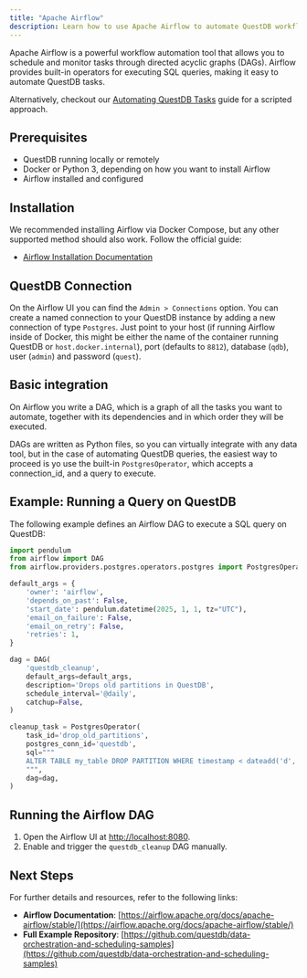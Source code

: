 ```yaml
---
title: "Apache Airflow"
description: Learn how to use Apache Airflow to automate QuestDB workflows.
---
```


Apache Airflow is a powerful workflow automation tool that allows you to schedule and monitor tasks through directed acyclic graphs (DAGs). Airflow provides built-in operators for executing SQL queries, making it easy to automate QuestDB tasks.

Alternatively, checkout our [Automating QuestDB Tasks](/docs/operations/task-automation/) guide for a scripted approach.

## Prerequisites

- QuestDB running locally or remotely
- Docker or Python 3, depending on how you want to install Airflow
- Airflow installed and configured


## Installation

We recommended installing Airflow via Docker Compose, but any other supported method should also work. Follow the official guide:

- [Airflow Installation Documentation](https://airflow.apache.org/docs/apache-airflow/stable/howto/docker-compose/index.html)

## QuestDB Connection

On the Airflow UI you can find the `Admin > Connections` option. You can create
a named connection to your QuestDB instance by adding a new connection of type
`Postgres`. Just point to your host (if running Airflow inside of Docker, this
might be either the name of the container running QuestDB or `host.docker.internal`), port (defaults to `8812`), database (`qdb`), user (`admin`) and
password (`quest`).

## Basic integration

On Airflow you write a DAG, which is a graph of all the tasks you want to
automate, together with its dependencies and in which order they will be executed.

DAGs are written as Python files, so you can virtually integrate with any data tool, but in the case of automating QuestDB queries, the easiest way to proceed
is yo use the built-in `PostgresOperator`, which accepts a connection_id, and
a query to execute.

## Example: Running a Query on QuestDB

The following example defines an Airflow DAG to execute a SQL query on QuestDB:

```python
import pendulum
from airflow import DAG
from airflow.providers.postgres.operators.postgres import PostgresOperator

default_args = {
    'owner': 'airflow',
    'depends_on_past': False,
    'start_date': pendulum.datetime(2025, 1, 1, tz="UTC"),
    'email_on_failure': False,
    'email_on_retry': False,
    'retries': 1,
}

dag = DAG(
    'questdb_cleanup',
    default_args=default_args,
    description='Drops old partitions in QuestDB',
    schedule_interval='@daily',
    catchup=False,
)

cleanup_task = PostgresOperator(
    task_id='drop_old_partitions',
    postgres_conn_id='questdb',
    sql="""
    ALTER TABLE my_table DROP PARTITION WHERE timestamp < dateadd('d', -30, now());
    """,
    dag=dag,
)
```

## Running the Airflow DAG

1. Open the Airflow UI at [http://localhost:8080](http://localhost:8080).
2. Enable and trigger the `questdb_cleanup` DAG manually.


## Next Steps

For further details and resources, refer to the following links:

- **Airflow Documentation**: [https://airflow.apache.org/docs/apache-airflow/stable/](https://airflow.apache.org/docs/apache-airflow/stable/)
- **Full Example Repository**: [https://github.com/questdb/data-orchestration-and-scheduling-samples](https://github.com/questdb/data-orchestration-and-scheduling-samples)






